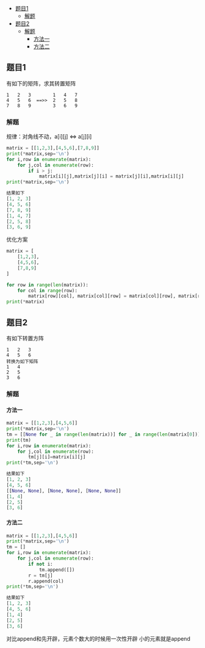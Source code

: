 
  * [题目1](#题目1)
     * [解题](#解题)
  * [题目2](#题目2)
     * [解题](#解题-1)
        * [方法一](#方法一)
        * [方法二](#方法二)

## 题目1

有如下的矩阵，求其转置矩阵

```
1   2   3        1   4   7   
4   5   6  ==>>  2   5   8  
7   8   9        3   6   9
```

### 解题

规律：对角线不动，a[i][j] <=> a[j][i]

```python
matrix = [[1,2,3],[4,5,6],[7,8,9]]
print(*matrix,sep='\n')
for i,row in enumerate(matrix):
    for j,col in enumerate(row):
        if i > j:
            matrix[i][j],matrix[j][i] = matrix[j][i],matrix[i][j]
print(*matrix,sep='\n')

结果如下
[1, 2, 3]
[4, 5, 6]
[7, 8, 9]
[1, 4, 7]
[2, 5, 8]
[3, 6, 9]
```

优化方案

```python
matrix = [
    [1,2,3],
    [4,5,6],
    [7,8,9]
]

for row in range(len(matrix)):
    for col in range(row):
        matrix[row][col], matrix[col][row] = matrix[col][row], matrix[row][col]
print(*matrix)
```



## 题目2

有如下转置方阵

```
1   2   3
4   5   6
转换为如下矩阵
1   4
2   5
3   6
```

### 解题

#### 方法一

```python
matrix = [[1,2,3],[4,5,6]]
print(*matrix,sep='\n')
tm = [[None for _ in range(len(matrix))] for _ in range(len(matrix[0]))]
print(tm)
for i,row in enumerate(matrix):
    for j,col in enumerate(row):
        tm[j][i]=matrix[i][j]
print(*tm,sep='\n')

结果如下
[1, 2, 3]
[4, 5, 6]
[[None, None], [None, None], [None, None]]
[1, 4]
[2, 5]
[3, 6]
```

#### 方法二

```python
matrix = [[1,2,3],[4,5,6]]
print(*matrix,sep='\n')
tm = []
for i,row in enumerate(matrix):
    for j,col in enumerate(row):
        if not i:
            tm.append([])
        r = tm[j]
        r.append(col)
print(*tm,sep='\n')

结果如下
[1, 2, 3]
[4, 5, 6]
[1, 4]
[2, 5]
[3, 6]
```

对比append和先开辟，元素个数大的时候用一次性开辟
小的元素就是append